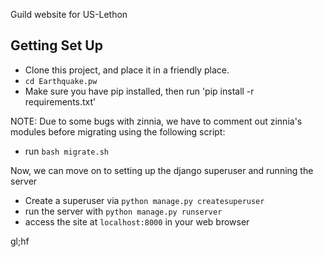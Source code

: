 Guild website for <Earthquake> US-Lethon

Getting Set Up
--------------

- Clone this project, and place it in a friendly place.
- ``cd Earthquake.pw``
- Make sure you have pip installed, then run 'pip install -r requirements.txt'

NOTE: Due to some bugs with zinnia, we have to comment out zinnia's modules before migrating using the following script:

- run ``bash migrate.sh``

Now, we can move on to setting up the django superuser and running the server

- Create a superuser via ``python manage.py createsuperuser``
- run the server with ``python manage.py runserver``
- access the site at ``localhost:8000`` in your web browser

gl;hf
